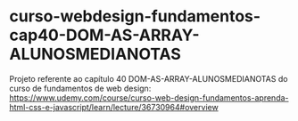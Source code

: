 # curso-webdesign-fundamentos-cap40-DOM-AS-ARRAY-ALUNOSMEDIANOTAS
Projeto referente ao capítulo 40 DOM-AS-ARRAY-ALUNOSMEDIANOTAS do curso de fundamentos de web design: https://www.udemy.com/course/curso-web-design-fundamentos-aprenda-html-css-e-javascript/learn/lecture/36730964#overview
